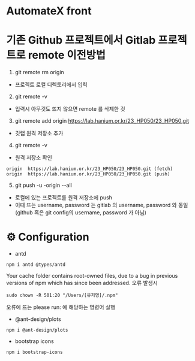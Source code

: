 # AutomateX front

# 기존 Github 프로젝트에서 Gitlab 프로젝트로 remote 이전방법

1. git remote rm origin
- 프로젝트 로컬 디렉토리에서 입력

2. git remote -v 
- 입력시 아무것도 뜨지 않으면 remote 를 삭제한 것

3. git remote add origin https://lab.hanium.or.kr/23_HP050/23_HP050.git
- 깃랩 원격 저장소 추가

4. git remote -v
- 원격 저장소 확인

```plain-text
origin  https://lab.hanium.or.kr/23_HP050/23_HP050.git (fetch)
origin  https://lab.hanium.or.kr/23_HP050/23_HP050.git (push)
```

5. git push -u -origin --all
- 로컬에 있는 프로젝트를 원격 저장소에 push
- 이때 뜨는 username, password 는 gitlab 의 username, password 와 동일 (github 혹은 git config의 username, password 가 아님)

# ⚙️ Configuration

- antd

```
npm i antd @types/antd
```

Your cache folder contains root-owned files, due to a bug in
previous versions of npm which has since been addressed. 오류 발생시

```
sudo chown -R 501:20 "/Users/[유저명]/.npm"
```
오류에 뜨는 please run: 에 해당하는 명령어 실행

- @ant-design/plots

```
npm i @ant-design/plots
```

- bootstrap icons

```
npm i bootstrap-icons
```